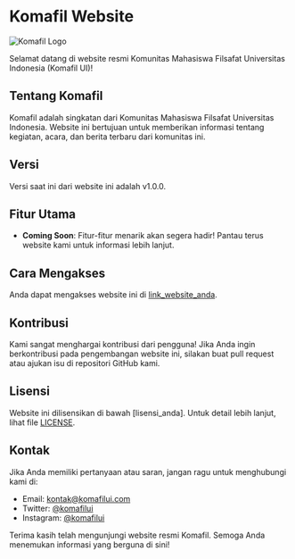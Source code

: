 # Komafil Website

![Komafil Logo](images/logo.png)

Selamat datang di website resmi Komunitas Mahasiswa Filsafat Universitas Indonesia (Komafil UI)!

## Tentang Komafil

Komafil adalah singkatan dari Komunitas Mahasiswa Filsafat Universitas Indonesia. Website ini bertujuan untuk memberikan informasi tentang kegiatan, acara, dan berita terbaru dari komunitas ini.

## Versi

Versi saat ini dari website ini adalah v1.0.0.

## Fitur Utama

- **Coming Soon**: Fitur-fitur menarik akan segera hadir! Pantau terus website kami untuk informasi lebih lanjut.

## Cara Mengakses

Anda dapat mengakses website ini di [link_website_anda](https://link.website.anda).

## Kontribusi

Kami sangat menghargai kontribusi dari pengguna! Jika Anda ingin berkontribusi pada pengembangan website ini, silakan buat pull request atau ajukan isu di repositori GitHub kami.

## Lisensi

Website ini dilisensikan di bawah [lisensi_anda]. Untuk detail lebih lanjut, lihat file [LICENSE](LICENSE).

## Kontak

Jika Anda memiliki pertanyaan atau saran, jangan ragu untuk menghubungi kami di:

- Email: [kontak@komafilui.com](mailto:kontak@komafilui.com)
- Twitter: [@komafilui](https://twitter.com/komafilui)
- Instagram: [@komafilui](https://instagram.com/komafilui)

Terima kasih telah mengunjungi website resmi Komafil. Semoga Anda menemukan informasi yang berguna di sini!

